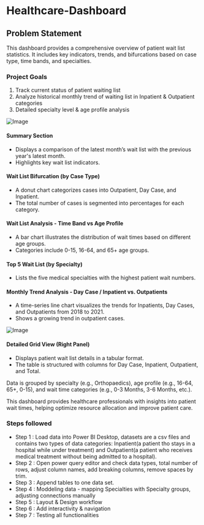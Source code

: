 # Healthcare-Dashboard


## Problem Statement

This dashboard provides a comprehensive overview of patient wait list statistics. It includes key indicators, trends, and bifurcations based on case type, time bands, and specialties. 

### Project Goals
1. Track current status of patient waiting list
2. Analyze historical monthly trend of waiting list in Inpatient & Outpatient categories
3. Detailed specialty level & age profile analysis

![Image](https://github.com/user-attachments/assets/41624190-c0fe-4de0-a144-1a1ec9b57c41)

#### Summary Section
- Displays a comparison of the latest month’s wait list with the previous year's latest month.
- Highlights key wait list indicators.

#### Wait List Bifurcation (by Case Type)
- A donut chart categorizes cases into Outpatient, Day Case, and Inpatient.
- The total number of cases is segmented into percentages for each category.

#### Wait List Analysis - Time Band vs Age Profile
- A bar chart illustrates the distribution of wait times based on different age groups.
- Categories include 0-15, 16-64, and 65+ age groups.

#### Top 5 Wait List (by Specialty)
- Lists the five medical specialties with the highest patient wait numbers.

#### Monthly Trend Analysis - Day Case / Inpatient vs. Outpatients
- A time-series line chart visualizes the trends for Inpatients, Day Cases, and Outpatients from 2018 to 2021.
- Shows a growing trend in outpatient cases.

![Image](https://github.com/user-attachments/assets/3eaad3e6-2de1-4365-b532-db2a4960cbb0)

#### Detailed Grid View (Right Panel)
- Displays patient wait list details in a tabular format.
- The table is structured with columns for Day Case, Inpatient, Outpatient, and Total.

Data is grouped by specialty (e.g., Orthopaedics), age profile (e.g., 16-64, 65+, 0-15), and wait time categories (e.g., 0-3 Months, 3-6 Months, etc.).

This dashboard provides healthcare professionals with insights into patient wait times, helping optimize resource allocation and improve patient care.

### Steps followed 

- Step 1 : Load data into Power BI Desktop, datasets are a csv files and contains two types of data categories: Inpatient(a patient tho stays in a hospital while under treatment) and Outpatient(a patient who receives medical treatment without being admitted to a hospital).
- Step 2 : Open power query editor and check data types, total number of rows, adjust column names, add breaking columns, remove spaces by trim.
- Step 3 : Append tables to one data set.
- Step 4 : Moddeling data - mapping Specialties with Specialty groups, adjusting connections manually
- Step 5 : Layout & Design workflow
- Step 6 : Add interactivity & navigation
- Step 7 : Testing all functionalities
